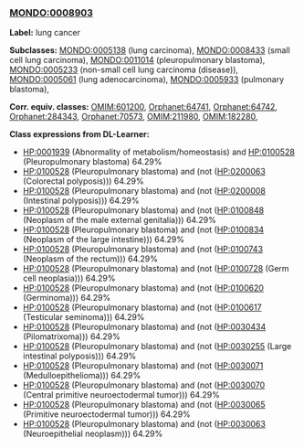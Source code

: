 
### [MONDO:0008903](http://purl.obolibrary.org/obo/MONDO_0008903)
**Label:** lung cancer

**Subclasses:** [MONDO:0005138](http://purl.obolibrary.org/obo/MONDO_0005138) (lung carcinoma), [MONDO:0008433](http://purl.obolibrary.org/obo/MONDO_0008433) (small cell lung carcinoma), [MONDO:0011014](http://purl.obolibrary.org/obo/MONDO_0011014) (pleuropulmonary blastoma), [MONDO:0005233](http://purl.obolibrary.org/obo/MONDO_0005233) (non-small cell lung carcinoma (disease)), [MONDO:0005061](http://purl.obolibrary.org/obo/MONDO_0005061) (lung adenocarcinoma), [MONDO:0005933](http://purl.obolibrary.org/obo/MONDO_0005933) (pulmonary blastoma), 

**Corr. equiv. classes:** [OMIM:601200](http://purl.obolibrary.org/obo/OMIM_601200), [Orphanet:64741](http://www.orpha.net/ORDO/Orphanet_64741), [Orphanet:64742](http://www.orpha.net/ORDO/Orphanet_64742), [Orphanet:284343](http://www.orpha.net/ORDO/Orphanet_284343), [Orphanet:70573](http://www.orpha.net/ORDO/Orphanet_70573), [OMIM:211980](http://purl.obolibrary.org/obo/OMIM_211980), [OMIM:182280](http://purl.obolibrary.org/obo/OMIM_182280), 

**Class expressions from DL-Learner:**

- [HP:0001939](http://purl.obolibrary.org/obo/HP_0001939) (Abnormality of metabolism/homeostasis) and [HP:0100528](http://purl.obolibrary.org/obo/HP_0100528) (Pleuropulmonary blastoma) 64.29%
- [HP:0100528](http://purl.obolibrary.org/obo/HP_0100528) (Pleuropulmonary blastoma) and (not ([HP:0200063](http://purl.obolibrary.org/obo/HP_0200063) (Colorectal polyposis))) 64.29%
- [HP:0100528](http://purl.obolibrary.org/obo/HP_0100528) (Pleuropulmonary blastoma) and (not ([HP:0200008](http://purl.obolibrary.org/obo/HP_0200008) (Intestinal polyposis))) 64.29%
- [HP:0100528](http://purl.obolibrary.org/obo/HP_0100528) (Pleuropulmonary blastoma) and (not ([HP:0100848](http://purl.obolibrary.org/obo/HP_0100848) (Neoplasm of the male external genitalia))) 64.29%
- [HP:0100528](http://purl.obolibrary.org/obo/HP_0100528) (Pleuropulmonary blastoma) and (not ([HP:0100834](http://purl.obolibrary.org/obo/HP_0100834) (Neoplasm of the large intestine))) 64.29%
- [HP:0100528](http://purl.obolibrary.org/obo/HP_0100528) (Pleuropulmonary blastoma) and (not ([HP:0100743](http://purl.obolibrary.org/obo/HP_0100743) (Neoplasm of the rectum))) 64.29%
- [HP:0100528](http://purl.obolibrary.org/obo/HP_0100528) (Pleuropulmonary blastoma) and (not ([HP:0100728](http://purl.obolibrary.org/obo/HP_0100728) (Germ cell neoplasia))) 64.29%
- [HP:0100528](http://purl.obolibrary.org/obo/HP_0100528) (Pleuropulmonary blastoma) and (not ([HP:0100620](http://purl.obolibrary.org/obo/HP_0100620) (Germinoma))) 64.29%
- [HP:0100528](http://purl.obolibrary.org/obo/HP_0100528) (Pleuropulmonary blastoma) and (not ([HP:0100617](http://purl.obolibrary.org/obo/HP_0100617) (Testicular seminoma))) 64.29%
- [HP:0100528](http://purl.obolibrary.org/obo/HP_0100528) (Pleuropulmonary blastoma) and (not ([HP:0030434](http://purl.obolibrary.org/obo/HP_0030434) (Pilomatrixoma))) 64.29%
- [HP:0100528](http://purl.obolibrary.org/obo/HP_0100528) (Pleuropulmonary blastoma) and (not ([HP:0030255](http://purl.obolibrary.org/obo/HP_0030255) (Large intestinal polyposis))) 64.29%
- [HP:0100528](http://purl.obolibrary.org/obo/HP_0100528) (Pleuropulmonary blastoma) and (not ([HP:0030071](http://purl.obolibrary.org/obo/HP_0030071) (Medulloepithelioma))) 64.29%
- [HP:0100528](http://purl.obolibrary.org/obo/HP_0100528) (Pleuropulmonary blastoma) and (not ([HP:0030070](http://purl.obolibrary.org/obo/HP_0030070) (Central primitive neuroectodermal tumor))) 64.29%
- [HP:0100528](http://purl.obolibrary.org/obo/HP_0100528) (Pleuropulmonary blastoma) and (not ([HP:0030065](http://purl.obolibrary.org/obo/HP_0030065) (Primitive neuroectodermal tumor))) 64.29%
- [HP:0100528](http://purl.obolibrary.org/obo/HP_0100528) (Pleuropulmonary blastoma) and (not ([HP:0030063](http://purl.obolibrary.org/obo/HP_0030063) (Neuroepithelial neoplasm))) 64.29%



